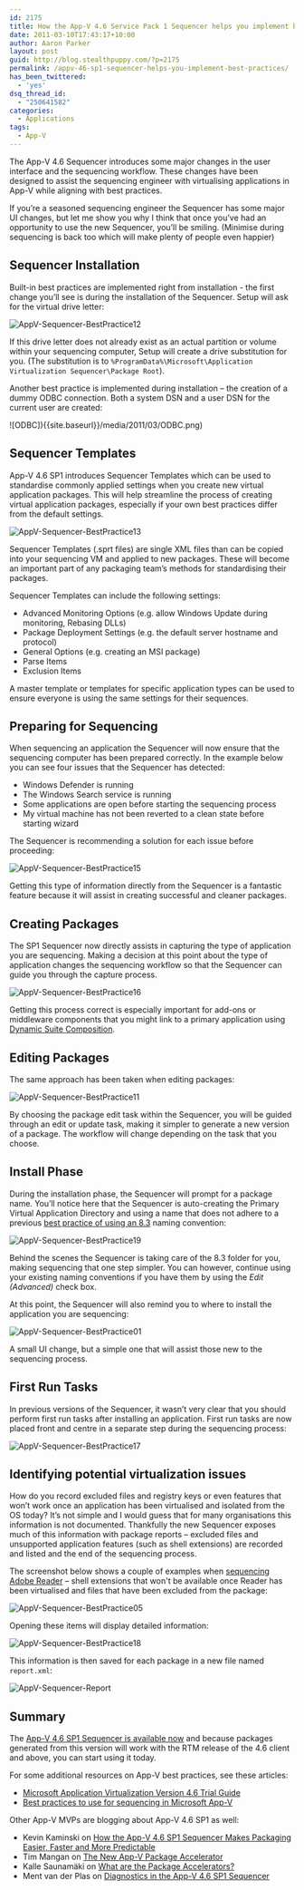 ```yaml
---
id: 2175
title: How the App-V 4.6 Service Pack 1 Sequencer helps you implement best practices
date: 2011-03-10T17:43:17+10:00
author: Aaron Parker
layout: post
guid: http://blog.stealthpuppy.com/?p=2175
permalink: /appv-46-sp1-sequencer-helps-you-implement-best-practices/
has_been_twittered:
  - 'yes'
dsq_thread_id:
  - "250641582"
categories:
  - Applications
tags:
  - App-V
---
```

The App-V 4.6 Sequencer introduces some major changes in the user interface and the sequencing workflow. These changes have been designed to assist the sequencing engineer with virtualising applications in App-V while aligning with best practices.

If you’re a seasoned sequencing engineer the Sequencer has some major UI changes, but let me show you why I think that once you’ve had an opportunity to use the new Sequencer, you’ll be smiling. (Minimise during sequencing is back too which will make plenty of people even happier)

## Sequencer Installation

Built-in best practices are implemented right from installation - the first change you’ll see is during the installation of the Sequencer. Setup will ask for the virtual drive letter:

![AppV-Sequencer-BestPractice12]({{site.baseurl}}/media/2011/03/AppV-Sequencer-BestPractice12.png)

If this drive letter does not already exist as an actual partition or volume within your sequencing computer, Setup will create a drive substitution for you. (The substitution is to `%ProgramData%\Microsoft\Application Virtualization Sequencer\Package Root`).

Another best practice is implemented during installation – the creation of a dummy ODBC connection. Both a system DSN and a user DSN for the current user are created:

![ODBC]){{site.baseurl}}/media/2011/03/ODBC.png)

## Sequencer Templates

App-V 4.6 SP1 introduces Sequencer Templates which can be used to standardise commonly applied settings when you create new virtual application packages. This will help streamline the process of creating virtual application packages, especially if your own best practices differ from the default settings.

![AppV-Sequencer-BestPractice13]({{site.baseurl}}/media/2011/03/AppV-Sequencer-BestPractice13.png)

Sequencer Templates (.sprt files) are single XML files than can be copied into your sequencing VM and applied to new packages. These will become an important part of any packaging team’s methods for standardising their packages.

Sequencer Templates can include the following settings:

* Advanced Monitoring Options (e.g. allow Windows Update during monitoring, Rebasing DLLs)
* Package Deployment Settings (e.g. the default server hostname and protocol)
* General Options (e.g. creating an MSI package)
* Parse Items
* Exclusion Items

A master template or templates for specific application types can be used to ensure everyone is using the same settings for their sequences.

## Preparing for Sequencing

When sequencing an application the Sequencer will now ensure that the sequencing computer has been prepared correctly. In the example below you can see four issues that the Sequencer has detected:

* Windows Defender is running
* The Windows Search service is running
* Some applications are open before starting the sequencing process
* My virtual machine has not been reverted to a clean state before starting wizard

The Sequencer is recommending a solution for each issue before proceeding:

![AppV-Sequencer-BestPractice15]({{site.baseurl}}/media/2011/03/AppV-Sequencer-BestPractice15.png)

Getting this type of information directly from the Sequencer is a fantastic feature because it will assist in creating successful and cleaner packages.

## Creating Packages

The SP1 Sequencer now directly assists in capturing the type of application you are sequencing. Making a decision at this point about the type of application changes the sequencing workflow so that the Sequencer can guide you through the capture process.

![AppV-Sequencer-BestPractice16]({{site.baseurl}}/media/2011/03/AppV-Sequencer-BestPractice16.png)

Getting this process correct is especially important for add-ons or middleware components that you might link to a primary application using [Dynamic Suite Composition](http://technet.microsoft.com/en-us/library/cc843662.aspx).

## Editing Packages

The same approach has been taken when editing packages:

![AppV-Sequencer-BestPractice11]({{site.baseurl}}/media/2011/03/AppV-Sequencer-BestPractice11.png)

By choosing the package edit task within the Sequencer, you will be guided through an edit or update task, making it simpler to generate a new version of a package. The workflow will change depending on the task that you choose.

## Install Phase

During the installation phase, the Sequencer will prompt for a package name. You’ll notice here that the Sequencer is auto-creating the Primary Virtual Application Directory and using a name that does not adhere to a previous [best practice of using an 8.3](http://blogs.technet.com/b/appv/archive/2007/10/04/getting-to-the-root-of-the-8-3-root.aspx) naming convention:

![AppV-Sequencer-BestPractice19]({{site.baseurl}}/media/2011/03/AppV-Sequencer-BestPractice19.png)

Behind the scenes the Sequencer is taking care of the 8.3 folder for you, making sequencing that one step simpler. You can however, continue using your existing naming conventions if you have them by using the _Edit (Advanced)_ check box.

At this point, the Sequencer will also remind you to where to install the application you are sequencing:

![AppV-Sequencer-BestPractice01]({{site.baseurl}}/media/2011/03/AppV-Sequencer-BestPractice01.png)

A small UI change, but a simple one that will assist those new to the sequencing process.

## First Run Tasks

In previous versions of the Sequencer, it wasn’t very clear that you should perform first run tasks after installing an application. First run tasks are now placed front and centre in a separate step during the sequencing process:

![AppV-Sequencer-BestPractice17]({{site.baseurl}}/media/2011/03/AppV-Sequencer-BestPractice17.png)

## Identifying potential virtualization issues

How do you record excluded files and registry keys or even features that won’t work once an application has been virtualised and isolated from the OS today? It’s not simple and I would guess that for many organisations this information is not documented. Thankfully the new Sequencer exposes much of this information with package reports – excluded files and unsupported application features (such as shell extensions) are recorded and listed and the end of the sequencing process.

The screenshot below shows a couple of examples when [sequencing Adobe Reader]({{site.baseurl}}/virtualisation/virtualising-adobe-reader-x/) – shell extensions that won't be available once Reader has been virtualised and files that have been excluded from the package:

![AppV-Sequencer-BestPractice05]({{site.baseurl}}/media/2011/03/AppV-Sequencer-BestPractice05.png)

Opening these items will display detailed information:

![AppV-Sequencer-BestPractice18]({{site.baseurl}}/media/2011/03/AppV-Sequencer-BestPractice18.png)

This information is then saved for each package in a new file named `report.xml`:

![AppV-Sequencer-Report]({{site.baseurl}}/media/2011/03/AppV-Sequencer-Report.png)

## Summary

The [App-V 4.6 SP1 Sequencer is available now](http://blogs.technet.com/b/mdop/archive/2011/03/09/app-v-4-6-sp1-and-med-v-2-0-are-available-as-part-of-mdop-2011.aspx) and because packages generated from this version will work with the RTM release of the 4.6 client and above, you can start using it today.

For some additional resources on App-V best practices, see these articles:

* [Microsoft Application Virtualization Version 4.6 Trial Guide](http://download.microsoft.com/download/F/7/8/F784A197-73BE-48FF-83DA-4102C05A6D44/APP-V%204%206%20Trial%20Guide%20Final.docx)
* [Best practices to use for sequencing in Microsoft App-V](http://support.microsoft.com/kb/932137)

Other App-V MVPs are blogging about App-V 4.6 SP1 as well:

* Kevin Kaminski on [How the App-V 4.6 SP1 Sequencer Makes Packaging Easier, Faster and More Predictable](http://myitforum.com/cs2/blogs/kkaminski/archive/2011/03/07/how-the-app-v-4-6-sp1-sequencer-makes-packaging-easier-faster-and-more-predictable.aspx)
* Tim Mangan on [The New App-V Package Accelerator](http://www.tmurgent.com/TmBlog/?p=326)
* Kalle Saunamäki on [What are the Package Accelerators?](http://www.virtualisointi.fi/en/archives/246)
* Ment van der Plas on [Diagnostics in the App-V 4.6 SP1 Sequencer](http://www.softgridblog.com/?p=171)
